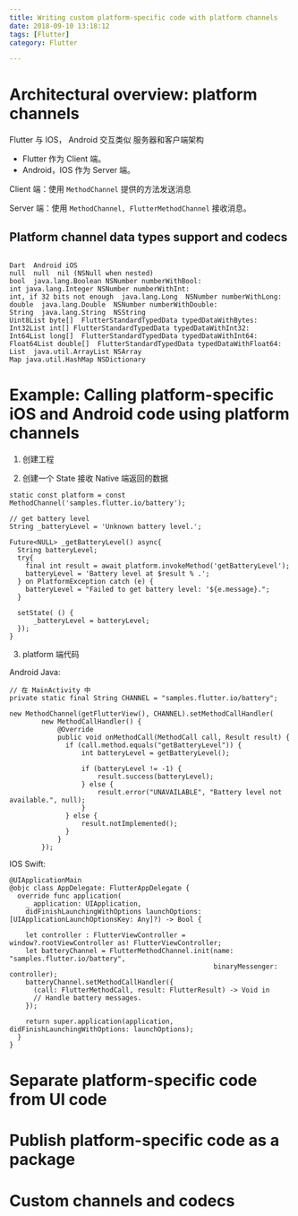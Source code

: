 ```yaml
---
title: Writing custom platform-specific code with platform channels
date: 2018-09-10 13:18:12
tags: [Flutter]
category: Flutter

---
```



# Architectural overview: platform channels

Flutter 与 IOS， Android 交互类似  服务器和客户端架构

- Flutter 作为 Client 端。
- Android，IOS 作为 Server 端。

Client 端：使用 `MethodChannel` 提供的方法发送消息

Server 端：使用 `MethodChannel, FlutterMethodChannel` 接收消息。

## Platform channel data types support and codecs

```

Dart  Android iOS
null  null  nil (NSNull when nested)
bool  java.lang.Boolean NSNumber numberWithBool:
int java.lang.Integer NSNumber numberWithInt:
int, if 32 bits not enough  java.lang.Long  NSNumber numberWithLong:
double  java.lang.Double  NSNumber numberWithDouble:
String  java.lang.String  NSString
Uint8List byte[]  FlutterStandardTypedData typedDataWithBytes:
Int32List int[] FlutterStandardTypedData typedDataWithInt32:
Int64List long[]  FlutterStandardTypedData typedDataWithInt64:
Float64List double[]  FlutterStandardTypedData typedDataWithFloat64:
List  java.util.ArrayList NSArray
Map java.util.HashMap NSDictionary
```

# Example: Calling platform-specific iOS and Android code using platform channels


1. 创建工程

2. 创建一个 State 接收 Native 端返回的数据


```
static const platform = const MethodChannel('samples.flutter.io/battery');

// get battery level
String _batteryLevel = 'Unknown battery level.';

Future<NULL> _getBatteryLevel() async{
  String batteryLevel;
  try{
    final int result = await platform.invokeMethod('getBatteryLevel');
    batteryLevel = 'Battery level at $result % .';
  } on PlatformException catch (e) {
    batteryLevel = "Failed to get battery level: '${e.message}.";
  }

  setState( () {
      _batteryLevel = batteryLevel;
  });
}
```

3. platform 端代码

Android Java:

```
// 在 MainActivity 中
private static final String CHANNEL = "samples.flutter.io/battery";

new MethodChannel(getFlutterView(), CHANNEL).setMethodCallHandler(
        new MethodCallHandler() {
            @Override
            public void onMethodCall(MethodCall call, Result result) {
              if (call.method.equals("getBatteryLevel")) {
                  int batteryLevel = getBatteryLevel();
          
                  if (batteryLevel != -1) {
                      result.success(batteryLevel);
                  } else {
                      result.error("UNAVAILABLE", "Battery level not available.", null);
                  }
              } else {
                  result.notImplemented();
              }
            }
        });
```


IOS Swift:

```
@UIApplicationMain
@objc class AppDelegate: FlutterAppDelegate {
  override func application(
    _ application: UIApplication,
    didFinishLaunchingWithOptions launchOptions: [UIApplicationLaunchOptionsKey: Any]?) -> Bool {

    let controller : FlutterViewController = window?.rootViewController as! FlutterViewController;
    let batteryChannel = FlutterMethodChannel.init(name: "samples.flutter.io/battery",
                                                   binaryMessenger: controller);
    batteryChannel.setMethodCallHandler({
      (call: FlutterMethodCall, result: FlutterResult) -> Void in
      // Handle battery messages.
    });

    return super.application(application, didFinishLaunchingWithOptions: launchOptions);
  }
}
```

# Separate platform-specific code from UI code

# Publish platform-specific code as a package

# Custom channels and codecs



 